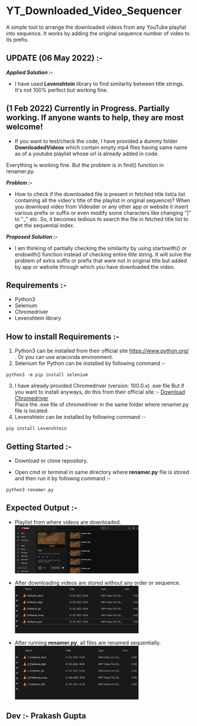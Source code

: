 # YT_Downloaded_Video_Sequencer
A simple tool to arrange the downloaded videos from any YouTube playlist into sequence. It works by adding the original sequence number of video to its prefix.

## UPDATE (06 May 2022) :- ##
***Applied Solution :-***
  - I have used **Levenshtein** library to find similarity between title strings. It's not 100% perfect but working fine.
 
## (1 Feb 2022) Currently in Progress. Partially working. If anyone wants to help, they are most welcome!
- If you want to test/check the code, I have provided a dummy folder **DownloadedVideos** which contain empty mp4 files having same name as of a youtube playlist whose url is already added in code.

Everything is working fine. But the problem is in find() function in renamer.py.<br/>

***Problem :-*** 
  - How to check if the downloaded file is present in fetched title list(a list containing all the video's title of the playlist in original sequence)? When you download video from Videoder or any other app or website it insert various prefix or suffix or even modify some characters like changing "|" to "_" etc.
  So, it becomes tedious to search the file in fetched title list to get the sequential index.
  
***Proposed Solution :-***
  - I am thinking of partially checking the similarity by using startswith() or endswith() function instead of checking entire title string. It will solve the problem of extra suffix or prefix that were not in original title but added by app or website through which you have downloaded the video.

## Requirements :-

- Python3 
- Selenium
- Chromedriver
- Levenshtein library

## How to install Requirements :-

1. Python3 can be installed from their official site https://www.python.org/ . Or you can use anaconda environment.
2. Selenium for Python can be installed by following command :-
```
python3 -m pip install selenium
```
3. I have already provided Chromedriver (version: 100.0.x) .exe file But if you want to install anyways, do this from their official site :-
  <a href="https://chromedriver.chromium.org/downloads" target="_blank">Download Chromedriver</a><br/>
  Place the .exe file of chromedriver in the same folder where renamer.py file is located.
4. Levenshtein  can be installed by following command :- 
```
pip install Levenshtein 
```

## Getting Started :-

- Download or clone repository.

- Open cmd or terminal in same directory where **renamer.py** file is stored and then run it by followng command :- 
```
python3 renamer.py
```

## Expected Output :- 

  - Playlist from where videos are downloaded.<br>
    <img src="Output/Youtube_Playlist.png" alt="Youtube_Playlist" width="70%" height="70%" ><br>  


  - After downloading videos are stored without any order or sequence.<br>
    <img src="Output/Previously_Downloaded_Folder_Output.png" alt="Previously_Downloaded_Folder_Output" width="70%" height="70%" ><br>  
 
 
  - After running **renamer.py**, all files are renamed sequentially.<br>
    <img src="Output/New_Downloaded_Folder_Output.png" alt="New_Downloaded_Folder_Output" width="70%" height="70%" >  

  

## Dev :- Prakash Gupta
